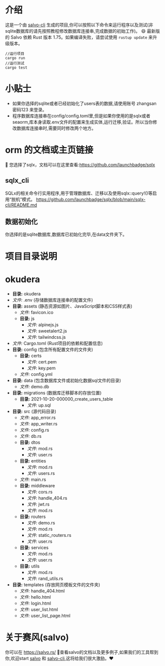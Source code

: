 # 介绍
这是一个由 [salvo-cli](https://github.com/salvo-rs/salvo-cli) 生成的项目,你可以按照以下命令来运行程序以及测试(非sqlite数据库的请先按照教程修改数据库连接串,完成数据的初始工作)。
😄 最新版的 Salvo 依赖 Rust 版本 1.75。如果编译失败，请尝试使用 `rustup update` 来升级版本。
``` shell
//运行项目
cargo run 
//运行测试
cargo test
```
# 小贴士
- 如果你选择的sqlite或者已经初始化了users表的数据,请使用账号 zhangsan 密码123 来登录。
- 程序数据库连接串在config/config.toml里,但是如果你使用的是sqlx或者seaorm,库本身读取.env文件的配置来生成实体,运行迁移,验证。所以当你修改数据库连接串时,需要同时修改两个地方。
# orm 的文档或主页链接
🎯 您选择了sqlx，文档可以在这里查看:https://github.com/launchbadge/sqlx
## sqlx_cli
SQLx的相关命令行实用程序,用于管理数据库、迁移以及使用sqlx::query!()等启用“脱机”模式。 https://github.com/launchbadge/sqlx/blob/main/sqlx-cli/README.md
## 数据初始化
你选择的是sqlite数据库,数据库已初始化完毕,在data文件夹下。
# 项目目录说明
# okudera
- **目录:** okudera 
- *文件:* .env         (存储数据库连接串的配置文件)
- **目录:** assets         (静态资源如图片、JavaScript脚本和CSS样式表)
    - *文件:* favicon.ico 
    - **目录:** js 
        - *文件:* alpinejs.js 
        - *文件:* sweetalert2.js 
        - *文件:* tailwindcss.js 
- *文件:* Cargo.toml         (Rust项目的依赖和配置信息)
- **目录:** config         (包含所有配置文件的文件夹)
    - **目录:** certs 
        - *文件:* cert.pem 
        - *文件:* key.pem 
    - *文件:* config.yml 
- **目录:** data         (包含数据库文件或初始化数据sql文件的目录)
    - *文件:* demo.db 
- **目录:** migrations         (数据库迁移脚本的存放位置)
    - **目录:** 2021-10-20-000000_create_users_table 
        - *文件:* up.sql 
- **目录:** src         (源代码目录)
    - *文件:* app_error.rs 
    - *文件:* app_writer.rs 
    - *文件:* config.rs 
    - *文件:* db.rs 
    - **目录:** dtos 
        - *文件:* mod.rs 
        - *文件:* user.rs 
    - **目录:** entities 
        - *文件:* mod.rs 
        - *文件:* users.rs 
    - *文件:* main.rs 
    - **目录:** middleware 
        - *文件:* cors.rs 
        - *文件:* handle_404.rs 
        - *文件:* jwt.rs 
        - *文件:* mod.rs 
    - **目录:** routers 
        - *文件:* demo.rs 
        - *文件:* mod.rs 
        - *文件:* static_routers.rs 
        - *文件:* user.rs 
    - **目录:** services 
        - *文件:* mod.rs 
        - *文件:* user.rs 
    - **目录:** utils 
        - *文件:* mod.rs 
        - *文件:* rand_utils.rs 
- **目录:** templates         (存放网页模板文件的文件夹)
    - *文件:* handle_404.html 
    - *文件:* hello.html 
    - *文件:* login.html 
    - *文件:* user_list.html 
    - *文件:* user_list_page.html 

# 关于赛风(salvo)
你可以在 https://salvo.rs/ 📖查看salvo的文档以及更多例子,如果我们的工具帮到你,欢迎start [salvo](https://github.com/salvo-rs/salvo) 和 [salvo-cli](https://github.com/salvo-rs/salvo-cli),这将给我们很大激励。❤️